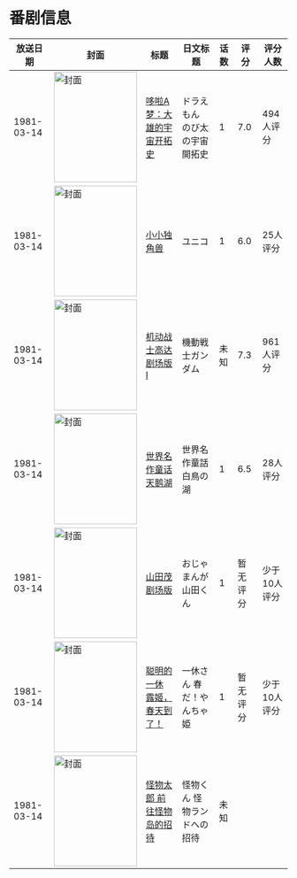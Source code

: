# 番剧信息

|放送日期|封面|标题|日文标题|话数|评分|评分人数|
|---|---|---|---|---|---|---|
|1981-03-14|<img src="https://lain.bgm.tv/pic/cover/c/24/21/436_m1mGP.jpg" alt="封面" style="width:150px;height:200px;object-fit:cover;">|[哆啦A梦：大雄的宇宙开拓史](https://bangumi.tv/subject/436)|ドラえもん のび太の宇宙開拓史|1|7.0|494人评分|
|1981-03-14|<img src="https://lain.bgm.tv/pic/cover/c/11/e2/32489_J3K1j.jpg" alt="封面" style="width:150px;height:200px;object-fit:cover;">|[小小独角兽](https://bangumi.tv/subject/32489)|ユニコ|1|6.0|25人评分|
|1981-03-14|<img src="https://lain.bgm.tv/pic/cover/c/e1/16/38435_wMRZF.jpg" alt="封面" style="width:150px;height:200px;object-fit:cover;">|[机动战士高达 剧场版I](https://bangumi.tv/subject/38435)|機動戦士ガンダム|未知|7.3|961人评分|
|1981-03-14|<img src="https://lain.bgm.tv/pic/cover/c/e6/09/113676_8GnY5.jpg" alt="封面" style="width:150px;height:200px;object-fit:cover;">|[世界名作童话 天鹅湖](https://bangumi.tv/subject/113676)|世界名作童話 白鳥の湖|1|6.5|28人评分|
|1981-03-14|<img src="https://lain.bgm.tv/pic/cover/c/00/a7/220073_1f3gV.jpg" alt="封面" style="width:150px;height:200px;object-fit:cover;">|[山田茂 剧场版](https://bangumi.tv/subject/220073)|おじゃまんが山田くん|1|暂无评分|少于10人评分|
|1981-03-14|<img src="https://lain.bgm.tv/pic/cover/c/bc/ba/311838_SI0Y4.jpg" alt="封面" style="width:150px;height:200px;object-fit:cover;">|[聪明的一休 露姬，春天到了！](https://bangumi.tv/subject/311838)|一休さん 春だ！やんちゃ姫|1|暂无评分|少于10人评分|
|1981-03-14|<img src="https://lain.bgm.tv/pic/cover/c/f8/d3/424332_QC6my.jpg" alt="封面" style="width:150px;height:200px;object-fit:cover;">|[怪物太郎 前往怪物岛的招待](https://bangumi.tv/subject/424332)|怪物くん 怪物ランドへの招待|未知|||
